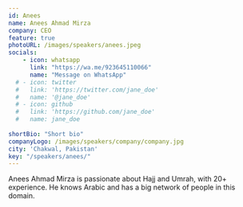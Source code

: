 ```yaml
---
id: Anees
name: Anees Ahmad Mirza
company: CEO
feature: true
photoURL: /images/speakers/anees.jpeg
socials:
    - icon: whatsapp
      link: "https://wa.me/923645110066"
      name: "Message on WhatsApp"
  # - icon: twitter
  #   link: 'https://twitter.com/jane_doe'
  #   name: '@jane_doe'
  # - icon: github
  #   link: 'https://github.com/jane_doe'
  #   name: jane_doe
  
shortBio: "Short bio"
companyLogo: /images/speakers/company/company.jpg
city: 'Chakwal, Pakistan'
key: "/speakers/anees/"
---
```


Anees Ahmad Mirza is passionate about Hajj and Umrah, with 20+ experience. He knows Arabic and has a big network of people in this domain.

